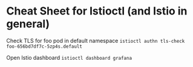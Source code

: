 # Cheat Sheet for Istioctl (and Istio in general)

Check TLS for foo pod in default namespace
`istioctl authn tls-check foo-656bd7df7c-5zp4s.default`

Open Istio dashboard
`istioctl dashboard grafana`
